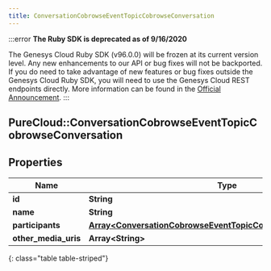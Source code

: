 ```yaml
---
title: ConversationCobrowseEventTopicCobrowseConversation
---
```


:::error
**The Ruby SDK is deprecated as of 9/16/2020**

The Genesys Cloud Ruby SDK (v96.0.0) will be frozen at its current version level. Any new enhancements to our API or bug fixes will not be backported. If you do need to take advantage of new features or bug fixes outside the Genesys Cloud Ruby SDK, you will need to use the Genesys Cloud REST endpoints directly. More information can be found in the [Official Announcement](https://developer.mypurecloud.com/forum/t/announcement-genesys-cloud-ruby-sdk-end-of-life/8850).
:::


## PureCloud::ConversationCobrowseEventTopicCobrowseConversation

## Properties

|Name | Type | Description | Notes|
|------------ | ------------- | ------------- | -------------|
| **id** | **String** |  | [optional] |
| **name** | **String** |  | [optional] |
| **participants** | [**Array&lt;ConversationCobrowseEventTopicCobrowseMediaParticipant&gt;**](ConversationCobrowseEventTopicCobrowseMediaParticipant.html) |  | [optional] |
| **other_media_uris** | **Array&lt;String&gt;** |  | [optional] |
{: class="table table-striped"}


